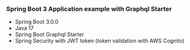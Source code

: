 ### Spring Boot 3 Application example with Graphql Starter

- Spring Boot 3.0.0
- Java 17
- Spring Boot Graphql Starter
- Spring Security with JWT token (token validation with AWS Cognito)
